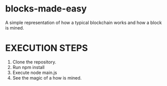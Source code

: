 # blocks-made-easy
A simple representation of how a typical blockchain works and how a block is mined.

# EXECUTION STEPS

1. Clone the repository.
2. Run npm install
3. Execute node main.js
4. See the magic of a how is mined.